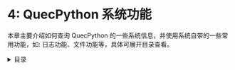 # 4: QuecPython 系统功能

本章主要介绍如何查询 QuecPython 的一些系统信息，并使用系统自带的一些常用功能，如: 日志功能、文件功能等，具体可展开目录查看。

<details>
  <summary> 目录 </summary>

- [4.1: 系统信息](./os-info.md)
- [4.2: 日志功能](./log.md)
- [4.3: 文件管理](./files.md)
- [4.4: 时间功能](./time.md)
- [4.5: 数据格式转换](./data-formattng.md)
- [4.6: 电源管理](./power.md)
- [4.7: 内存管理](./ram.md)
- [4.8: 多线程](./threads.md)
- [4.9: 功耗管理](./pm.md)

  </details>
